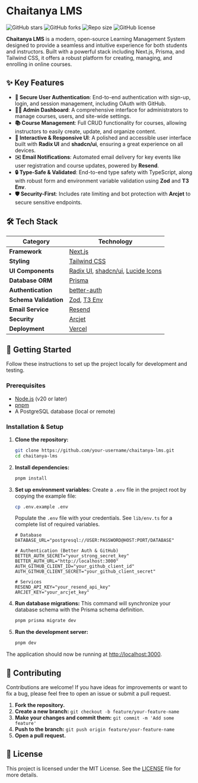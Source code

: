 # Chaitanya LMS

![GitHub stars](https://img.shields.io/github/stars/chaitanyak175/Chaitanya-LMS?style=social)
![GitHub forks](https://img.shields.io/github/forks/chaitanyak175/Chaitanya-LMS?style=social)
![Repo size](https://img.shields.io/github/repo-size/chaitanyak175/Chaitanya-LMS)
![GitHub license](https://img.shields.io/github/license/chaitanyak175/Chaitanya-LMS)

**Chaitanya LMS** is a modern, open-source Learning Management System designed to provide a seamless and intuitive experience for both students and instructors. Built with a powerful stack including Next.js, Prisma, and Tailwind CSS, it offers a robust platform for creating, managing, and enrolling in online courses.

## ✨ Key Features

- **🔐 Secure User Authentication**: End-to-end authentication with sign-up, login, and session management, including OAuth with GitHub.
- **👨‍💻 Admin Dashboard**: A comprehensive interface for administrators to manage courses, users, and site-wide settings.
- **📚 Course Management**: Full CRUD functionality for courses, allowing instructors to easily create, update, and organize content.
- **🎨 Interactive & Responsive UI**: A polished and accessible user interface built with **Radix UI** and **shadcn/ui**, ensuring a great experience on all devices.
- **✉️ Email Notifications**: Automated email delivery for key events like user registration and course updates, powered by **Resend**.
- **🔒 Type-Safe & Validated**: End-to-end type safety with TypeScript, along with robust form and environment variable validation using **Zod** and **T3 Env**.
- **🛡️ Security-First**: Includes rate limiting and bot protection with **Arcjet** to secure sensitive endpoints.

## 🛠️ Tech Stack

| Category              | Technology                                                                                                      |
| --------------------- | --------------------------------------------------------------------------------------------------------------- |
| **Framework**         | [Next.js](https://nextjs.org/)                                                                                  |
| **Styling**           | [Tailwind CSS](https://tailwindcss.com/)                                                                        |
| **UI Components**     | [Radix UI](https://www.radix-ui.com/), [shadcn/ui](https://ui.shadcn.com/), [Lucide Icons](https://lucide.dev/) |
| **Database ORM**      | [Prisma](https://www.prisma.io/)                                                                                |
| **Authentication**    | [better-auth](https://www.npmjs.com/package/better-auth)                                                        |
| **Schema Validation** | [Zod](https://zod.dev/), [T3 Env](https://env.t3.gg/)                                                           |
| **Email Service**     | [Resend](https://resend.com/)                                                                                   |
| **Security**          | [Arcjet](https://arcjet.com/)                                                                                   |
| **Deployment**        | [Vercel](https://vercel.com/)                                                                                   |

## 🚀 Getting Started

Follow these instructions to set up the project locally for development and testing.

### Prerequisites

- [Node.js](https://nodejs.org/en/) (v20 or later)
- [pnpm](https://pnpm.io/installation)
- A PostgreSQL database (local or remote)

### Installation & Setup

1.  **Clone the repository:**

    ```bash
    git clone https://github.com/your-username/chaitanya-lms.git
    cd chaitanya-lms
    ```

2.  **Install dependencies:**

    ```bash
    pnpm install
    ```

3.  **Set up environment variables:**
    Create a `.env` file in the project root by copying the example file:

    ```bash
    cp .env.example .env
    ```

    Populate the `.env` file with your credentials. See `lib/env.ts` for a complete list of required variables.

    ```env
    # Database
    DATABASE_URL="postgresql://USER:PASSWORD@HOST:PORT/DATABASE"

    # Authentication (Better Auth & GitHub)
    BETTER_AUTH_SECRET="your_strong_secret_key"
    BETTER_AUTH_URL="http://localhost:3000"
    AUTH_GITHUB_CLIENT_ID="your_github_client_id"
    AUTH_GITHUB_CLIENT_SECRET="your_github_client_secret"

    # Services
    RESEND_API_KEY="your_resend_api_key"
    ARCJET_KEY="your_arcjet_key"
    ```

4.  **Run database migrations:**
    This command will synchronize your database schema with the Prisma schema definition.

    ```bash
    pnpm prisma migrate dev
    ```

5.  **Run the development server:**
    ```bash
    pnpm dev
    ```

The application should now be running at [http://localhost:3000](http://localhost:3000).

## 🤝 Contributing

Contributions are welcome! If you have ideas for improvements or want to fix a bug, please feel free to open an issue or submit a pull request.

1.  **Fork the repository.**
2.  **Create a new branch:** `git checkout -b feature/your-feature-name`
3.  **Make your changes and commit them:** `git commit -m 'Add some feature'`
4.  **Push to the branch:** `git push origin feature/your-feature-name`
5.  **Open a pull request.**

## 📄 License

This project is licensed under the MIT License. See the [LICENSE](LICENSE) file for more details.
